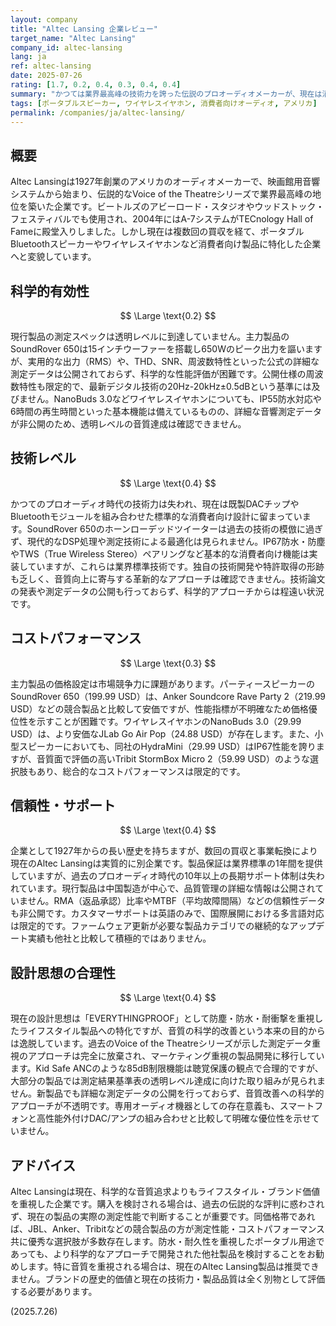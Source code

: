 ```yaml
---
layout: company
title: "Altec Lansing 企業レビュー"
target_name: "Altec Lansing"
company_id: altec-lansing
lang: ja
ref: altec-lansing
date: 2025-07-26
rating: [1.7, 0.2, 0.4, 0.3, 0.4, 0.4]
summary: "かつては業界最高峰の技術力を誇った伝説のプロオーディオメーカーが、現在は消費者向けポータブル製品に特化。科学的測定性能は透明レベルに遠く及ばず、技術的優位性も失っている状況です。"
tags: [ポータブルスピーカー, ワイヤレスイヤホン, 消費者向けオーディオ, アメリカ]
permalink: /companies/ja/altec-lansing/
---
```


## 概要

Altec Lansingは1927年創業のアメリカのオーディオメーカーで、映画館用音響システムから始まり、伝説的なVoice of the Theatreシリーズで業界最高峰の地位を築いた企業です。ビートルズのアビーロード・スタジオやウッドストック・フェスティバルでも使用され、2004年にはA-7システムがTECnology Hall of Fameに殿堂入りしました。しかし現在は複数回の買収を経て、ポータブルBluetoothスピーカーやワイヤレスイヤホンなど消費者向け製品に特化した企業へと変貌しています。

## 科学的有効性

$$ \Large \text{0.2} $$

現行製品の測定スペックは透明レベルに到達していません。主力製品のSoundRover 650は15インチウーファーを搭載し650Wのピーク出力を謳いますが、実用的な出力（RMS）や、THD、SNR、周波数特性といった公式の詳細な測定データは公開されておらず、科学的な性能評価が困難です。公開仕様の周波数特性も限定的で、最新デジタル技術の20Hz-20kHz±0.5dBという基準には及びません。NanoBuds 3.0などワイヤレスイヤホンについても、IP55防水対応や6時間の再生時間といった基本機能は備えているものの、詳細な音響測定データが非公開のため、透明レベルの音質達成は確認できません。

## 技術レベル

$$ \Large \text{0.4} $$

かつてのプロオーディオ時代の技術力は失われ、現在は既製DACチップやBluetoothモジュールを組み合わせた標準的な消費者向け設計に留まっています。SoundRover 650のホーンローデッドツイーターは過去の技術の模倣に過ぎず、現代的なDSP処理や測定技術による最適化は見られません。IP67防水・防塵やTWS（True Wireless Stereo）ペアリングなど基本的な消費者向け機能は実装していますが、これらは業界標準技術です。独自の技術開発や特許取得の形跡も乏しく、音質向上に寄与する革新的なアプローチは確認できません。技術論文の発表や測定データの公開も行っておらず、科学的アプローチからは程遠い状況です。

## コストパフォーマンス

$$ \Large \text{0.3} $$

主力製品の価格設定は市場競争力に課題があります。パーティースピーカーのSoundRover 650（199.99 USD）は、Anker Soundcore Rave Party 2（219.99 USD）などの競合製品と比較して安価ですが、性能指標が不明確なため価格優位性を示すことが困難です。ワイヤレスイヤホンのNanoBuds 3.0（29.99 USD）は、より安価なJLab Go Air Pop（24.88 USD）が存在します。また、小型スピーカーにおいても、同社のHydraMini（29.99 USD）はIP67性能を誇りますが、音質面で評価の高いTribit StormBox Micro 2（59.99 USD）のような選択肢もあり、総合的なコストパフォーマンスは限定的です。

## 信頼性・サポート

$$ \Large \text{0.4} $$

企業として1927年からの長い歴史を持ちますが、数回の買収と事業転換により現在のAltec Lansingは実質的に別企業です。製品保証は業界標準の1年間を提供していますが、過去のプロオーディオ時代の10年以上の長期サポート体制は失われています。現行製品は中国製造が中心で、品質管理の詳細な情報は公開されていません。RMA（返品承認）比率やMTBF（平均故障間隔）などの信頼性データも非公開です。カスタマーサポートは英語のみで、国際展開における多言語対応は限定的です。ファームウェア更新が必要な製品カテゴリでの継続的なアップデート実績も他社と比較して積極的ではありません。

## 設計思想の合理性

$$ \Large \text{0.4} $$

現在の設計思想は「EVERYTHINGPROOF」として防塵・防水・耐衝撃を重視したライフスタイル製品への特化ですが、音質の科学的改善という本来の目的からは逸脱しています。過去のVoice of the Theatreシリーズが示した測定データ重視のアプローチは完全に放棄され、マーケティング重視の製品開発に移行しています。Kid Safe ANCのような85dB制限機能は聴覚保護の観点で合理的ですが、大部分の製品では測定結果基準表の透明レベル達成に向けた取り組みが見られません。新製品でも詳細な測定データの公開を行っておらず、音質改善への科学的アプローチが不透明です。専用オーディオ機器としての存在意義も、スマートフォンと高性能外付けDAC/アンプの組み合わせと比較して明確な優位性を示せていません。

## アドバイス

Altec Lansingは現在、科学的な音質追求よりもライフスタイル・ブランド価値を重視した企業です。購入を検討される場合は、過去の伝説的な評判に惑わされず、現在の製品の実際の測定性能で判断することが重要です。同価格帯であれば、JBL、Anker、Tribitなどの競合製品の方が測定性能・コストパフォーマンス共に優秀な選択肢が多数存在します。防水・耐久性を重視したポータブル用途であっても、より科学的なアプローチで開発された他社製品を検討することをお勧めします。特に音質を重視される場合は、現在のAltec Lansing製品は推奨できません。ブランドの歴史的価値と現在の技術力・製品品質は全く別物として評価する必要があります。

(2025.7.26)
